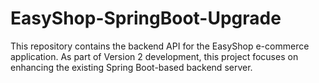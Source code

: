 # EasyShop-SpringBoot-Upgrade
This repository contains the backend API for the EasyShop e-commerce application. As part of Version 2 development, this project focuses on enhancing the existing Spring Boot-based backend server. 
